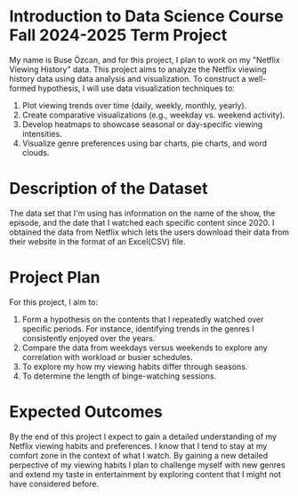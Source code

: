 # Introduction to Data Science Course Fall 2024-2025 Term Project
My name is Buse Özcan, and for this project, I plan to work on my "Netflix Viewing History" data. This project aims to analyze the Netflix viewing history data using data analysis and  visualization.
To construct a well-formed hypothesis, I will use data visualization techniques to:

1) Plot viewing trends over time (daily, weekly, monthly, yearly).
2) Create comparative visualizations (e.g., weekday vs. weekend activity).
3) Develop heatmaps to showcase seasonal or day-specific viewing intensities.
4) Visualize genre preferences using bar charts, pie charts, and word clouds.

# Description of the Dataset 
The data set that I'm using has information on the name of the show, the episode, and the date that I watched each specific content since 2020. I obtained the data from Netflix which lets the users download their data from their website in the format of an Excel(CSV) file. 

# Project Plan
For this project, I aim to:
1) Form a hypothesis on the contents that I repeatedly watched over  specific periods. For instance, identifying trends in the genres I consistently enjoyed over the years.
2) Compare the data from weekdays versus weekends to explore any correlation with workload or busier schedules.
3) To explore my how my viewing habits differ through seasons.
4) To determine the length of binge-watching sessions.


# Expected Outcomes

By the end of this project I expect to gain a detailed understanding of my Netflix viewing habits and preferences. I know that I tend to stay at my comfort zone in the context of what I watch. By gaining a new detailed perpective of my viewing habits I plan to challenge myself with new genres and extend my taste in entertainment by exploring content that I might not have considered before. 
